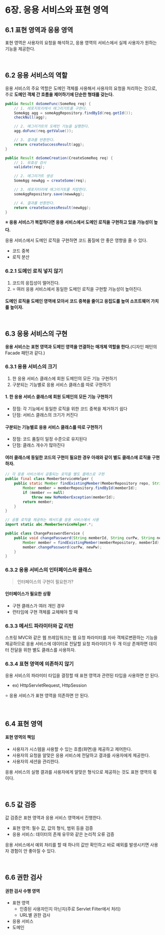# 6장. 응용 서비스와 표현 영역

## 6.1 표현 영역과 응용 영역

표현 영역은 사용자의 요청을 해석하고, 응용 영역의 서비스에서 실제 사용자가 원하는 기능을 제공한다.

<br>

## 6.2 응용 서비스의 역할

응용 서비스의 주요 역할은 도메인 객체를 사용해서 사용자의 요청을 처리하는 것으로, 주로 **도메인 객체 간 흐름을 제어하기에 단순한 형태를 갖는다.**

```java
public Result doSomeFunc(SomeReq req) {
    // 1. 레포지토리에서 애그리거트를 구한다.
    SomeAgg agg = someAggRepository.findById(req.getId());
    checkNull(agg);

    // 2. 애그리거트의 도메인 기능을 실행한다.
    agg.doFunc(req.getValue());

    // 3. 결과를 반환한다.
    return createSuccessResult(agg);
}
```

```java
public Result doSomeCreation(CreateSomeReq req) {
    // 1. 유효성 검사
    validate(req);

    // 2. 애그리거트 생성
    SomeAgg newAgg = createSome(req);

    // 3. 레포지터리에 애그리거트를 저장한다.
    someAggRepository.save(newwAgg);

    // 4. 결과를 반환한다.
    return createSuccessResult(newAgg);
}
```

**⭐ 응용 서비스가 복잡하다면 응용 서비스에서 도메인 로직을 구현하고 있을 가능성이 높다.**

응용 서비스에서 도메인 로직을 구현하면 코드 품질에 안 좋은 영향을 줄 수 있다.

- 코드 중복
- 로직 분산

### 6.2.1 도메인 로직 넣지 않기

1. 코드의 응집성이 떨어진다.
2. ⭐ 여러 응용 서비스에서 동일한 도메인 로직을 구현할 가능성이 높아진다.

**도메인 로직을 도메인 영역에 모아서 코드 중복을 줄이고 응집도를 높여 소프트웨어 가치를 높이자.**

<br>

## 6.3 응용 서비스의 구현

**응용 서비스는 표현 영역과 도메인 영역을 연결하는 매개체 역할을 한다.**(디자인 패턴의 Facade 패턴과 같다.)

### 6.3.1 응용 서비스의 크기

1. 한 응용 서비스 클래스에 회원 도메인의 모든 기능 구현하기
2. 구분되는 기능별로 응용 서비스 클래스를 따로 구현하기

#### 1. 한 응용 서비스 클래스에 회원 도메인의 모든 기능 구현하기

- 장점: 각 기능에서 동일한 로직을 위한 코드 중복을 제거하기 쉽다
- 단점: 서비스 클래스의 크기가 커진다

#### 구분되는 기능별로 응용 서비스 클래스를 따로 구현하기

- 장점: 코드 품질이 일정 수준으로 유지된다
- 단점: 클래스 개수가 많아진다

#### 여러 클래스에 동일한 코드의 구현이 필요한 경우 아래와 같이 별도 클래스에 로직을 구현하자.

```java
// 각 응용 서비스에서 공통되는 로직을 별도 클래스로 구현
public final class MemberServiceHelper {
    public static Member findExistingMember(MemberRepository repo, String memberId) {
        Member member = memberRepository.findById(memberId);
        if (member == null)
            throw new NoMemberException(memberId);
        return member;
    }
}

// 공통 로직을 제공하는 메서드를 응용 서비스에서 사용
import static abc.MemberServiceHelper.*;

public class ChangePasswordService {
    public void changePassword(String memberId, String curPw, String newPw) {
        Member member = findExistingMember(memberRepository, memberId);
        member.changePassword(curPw, newPw);
    }
}
```

### 6.3.2 응용 서비스의 인터페이스와 클래스

> 인터페이스의 구현이 필요한가?

#### 인터페이스가 필요한 상황

- 구현 클래스가 여러 개인 경우
- 런타임에 구현 객체를 교체해야 할 때

### 6.3.3 메서드 파라미터와 값 리턴

스프링 MVC와 같은 웹 프레임워크는 웹 요청 파라미터를 자바 객체로변환하는 기능을 제공하므로 응용 서비스에 데이터로 전달할 요청 파라미터가 두 개 이상 존재하면 데이터 전달을 위한 별도 클래스를 사용하자.

### 6.3.4 표현 영역에 의존하지 않기

응용 서비스의 파라미터 타입을 결정할 때 표현 영역과 관련된 타입을 사용하면 안 된다.

- ex) HttpServletRequest, HttpSession

⭐ 응용 서비스가 표현 영역을 의존하면 안 된다.

<br>

## 6.4 표현 영역

#### 표현 영역의 책임

- 사용자가 시스템을 사용할 수 있는 흐름(화면)을 제공하고 제어한다.
- 사용자의 요청을 알맞은 응용 서비스에 전달하고 결과를 사용자에게 제공한다.
- 사용자의 세션을 관리한다.

응용 서비스의 실행 결과를 사용자에게 알맞은 형식으로 제공하는 것도 표현 영역의 몫이다.

<br>

## 6.5 값 검증

값 검증은 표현 영역과 응용 서비스 영역에서 진행한다.

- 표현 영역: 필수 값, 값의 형식, 범위 등을 검증
- 응용 서비스: 데이터의 존재 유무와 같은 논리적 오류 검증

응용 서비스에서 예외 처리를 할 때 하나의 값만 확인하고 바로 예외를 발생시키면 사용자 경험이 안 좋아질 수 있다.

<br>

## 6.6 권한 검사

#### 권한 검사 수행 영역

- 표현 영역
  - 인증된 사용자인지 아닌지(주로 Servlet Filter에서 처리)
  - URL별 권한 검사
- 응용 서비스
- 도메인
